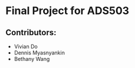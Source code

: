 # Final Project for ADS503 
## Contributors:
   - Vivian Do
   - Dennis Myasnyankin
   - Bethany Wang 

